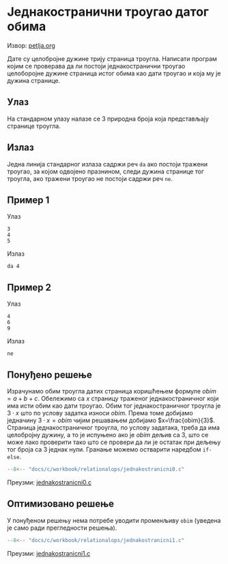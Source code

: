 # Једнакостранични троугао датог обима

Извор: [petlja.org](https://petlja.org/biblioteka/r/Zbirka/jednakostranicni_trougao_datog_obima)

Дате су целобројне дужине трију страница троугла. Написати програм којим се
проверава да ли постоји једнакостранични троугао целоборојне дужине страница
истог обима као дати троугао и која му је дужина странице.

## Улаз

На стандарном улазу налазе се 3 природна броја која представљају странице
троугла.

## Излаз

Једна линија стандарног излаза садржи реч `da` ако постоји тражени троугао, за
којом одвојено празнином, следи дужина странице тог троугла, ако тражени
троугао не постоји садржи реч `ne`.

## Пример 1

Улаз

```text
3
4
5
```

Излаз

```text
da 4
```

## Пример 2

Улаз

```text
4
6
9
```

Излаз

```text
ne
```

## Понуђено решење

Израчунамо обим троугла датих страница коришћењем формуле $obim=a+b+c$.
Обележимо са $x$ страницу траженог једнакостраничног који има исти обим као
дати троугао. Обим тог једнакостраничног троугла је $3\cdot x$ што по услову
задатка износи $obim$. Према томе добијамо једначину $3\cdot x=obim$ чијим
решавањем добијамо $x=\frac{obim}{3}$. Страница једнакостраничног троугла, по
услову задатака, треба да има целобројну дужину, а то је испуњено ако је $obim$
дељив са 3, што се може лако проверити тако што се провери да ли је остатак при
дељењу тог броја са 3 једнак нули. Гранање можемо остварити наредбом `if-else`.

```c
--8<-- "docs/c/workbook/relationalops/jednakostranicni0.c"
```

Преузми: [jednakostranicni0.c](jednakostranicni0.c)

## Оптимизовано решење

У понуђеном решењу нема потребе уводити променљиву `obim` (уведена је само ради
прегледности решења).

```c
--8<-- "docs/c/workbook/relationalops/jednakostranicni1.c"
```

Преузми: [jednakostranicni1.c](jednakostranicni1.c)
